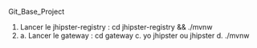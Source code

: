 Git_Base_Project
1. Lancer le jhipster-registry : cd jhipster-registry && ./mvnw
2. 	a. Lancer le gateway : cd gateway
	c. yo jhipster ou jhipster
	d. ./mvnw
